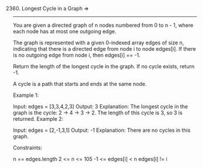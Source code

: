 2360. Longest Cycle in a Graph   =>
-------------------------------


You are given a directed graph of n nodes numbered from 0 to n - 1, where each node has at most one outgoing edge.

The graph is represented with a given 0-indexed array edges of size n, indicating that there is a directed edge from node i to node edges[i]. If there is no outgoing edge from node i, then edges[i] == -1.

Return the length of the longest cycle in the graph. If no cycle exists, return -1.

A cycle is a path that starts and ends at the same node.

 

Example 1:


Input: edges = [3,3,4,2,3]
Output: 3
Explanation: The longest cycle in the graph is the cycle: 2 -> 4 -> 3 -> 2.
The length of this cycle is 3, so 3 is returned.
Example 2:


Input: edges = [2,-1,3,1]
Output: -1
Explanation: There are no cycles in this graph.
 

Constraints:

n == edges.length
2 <= n <= 105
-1 <= edges[i] < n
edges[i] != i

